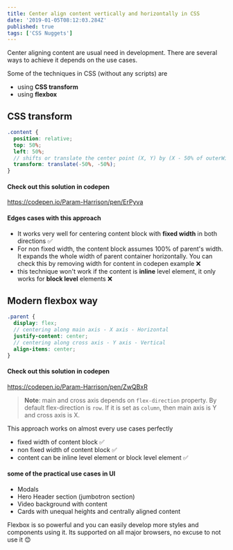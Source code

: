 ```yaml
---
title: Center align content vertically and horizontally in CSS
date: '2019-01-05T08:12:03.284Z'
published: true
tags: ['CSS Nuggets']
---
```


Center aligning content are usual need in development. There are several ways to achieve it depends on the use cases.

Some of the techniques in CSS (without any scripts) are

- using **CSS transform**
- using **flexbox**

## CSS transform

```scss
.content {
  position: relative;
  top: 50%;
  left: 50%;
  // shifts or translate the center point (X, Y) by (X - 50% of outerWidth, Y - 50% of outerWidth)
  transform: translate(-50%, -50%);
}
```

#### Check out this solution in codepen

https://codepen.io/Param-Harrison/pen/ErPyva

#### Edges cases with this approach

- It works very well for centering content block with **fixed width** in both directions ✅
- For non fixed width, the content block assumes 100% of parent's width. It expands the whole width of parent container horizontally. You can check this by removing width for content in codepen example ❌
- this technique won't work if the content is **inline** level element, it only works for **block level** elements ❌

## Modern flexbox way

```scss
.parent {
  display: flex;
  // centering along main axis - X axis - Horizontal
  justify-content: center;
  // centering along cross axis - Y axis - Vertical
  align-items: center;
}
```

#### Check out this solution in codepen

https://codepen.io/Param-Harrison/pen/ZwQBxR

> **Note**: main and cross axis depends on `flex-direction` property. By default flex-direction is `row`. If it is set as `column`, then main axis is Y and cross axis is X.

This approach works on almost every use cases perfectly

- fixed width of content block ✅
- non fixed width of content block ✅
- content can be inline level element or block level element ✅

#### some of the practical use cases in UI

- Modals
- Hero Header section (jumbotron section)
- Video background with content
- Cards with unequal heights and centrally aligned content

Flexbox is so powerful and you can easily develop more styles and components using it. Its supported on all major browsers, no excuse to not use it 😊

